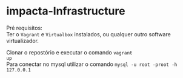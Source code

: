 # impacta-Infrastructure

Pré requisitos:  
Ter o <code>Vagrant</code> e <code>Virtualbox</code> instalados, ou qualquer outro software virtualizador.

Clonar o repostório e executar o comando <code>vagrant up</code>  
Para conectar no mysql utilizar o comando <code>mysql -u root -proot -h 127.0.0.1</code>
